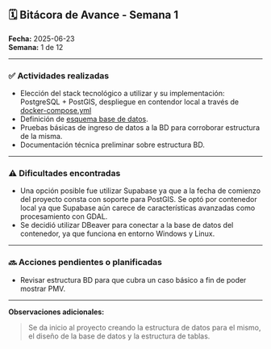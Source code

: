 ## 🗓 Bitácora de Avance - Semana 1

**Fecha:** 2025-06-23  
**Semana:** 1 de 12  

---

### ✅ Actividades realizadas

- Elección del stack tecnológico a utilizar y su implementación: PostgreSQL + PostGIS, despliegue en contendor local a través de [docker-compose.yml](/docker-compose.yml)
- Definición de [esquema base de datos](/db/schema.sql).
- Pruebas básicas de ingreso de datos a la BD para corroborar estructura de la misma.
- Documentación técnica preliminar sobre estructura BD.

---

### ⚠️ Dificultades encontradas

- Una opción posible fue utilizar Supabase ya que a la fecha de comienzo del proyecto consta con soporte para PostGIS. Se optó por contenedor local ya que Supabase aún carece de características avanzadas como procesamiento con GDAL.
- Se decidió utilizar DBeaver para conectar a la base de datos del contenedor, ya que funciona en entorno Windows y Linux. 

---

### 🔜 Acciones pendientes o planificadas

- Revisar estructura BD para que cubra un caso básico a fin de poder mostrar PMV.

---

**Observaciones adicionales:**
> Se da inicio al proyecto creando la estructura de datos para el mismo, el diseño de la base de datos y la estructura de tablas.
